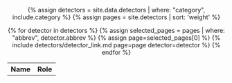 <center>
<table WIDTH="100%">

<tr><th>Name</th><th>Role</th></tr>

{% assign detectors = site.data.detectors | where: "category", include.category %}
{% assign pages = site.detectors | sort: 'weight' %}

{% for detector in detectors %}
{% assign selected_pages = pages | where: "abbrev", detector.abbrev %}
{% assign page=selected_pages[0] %}
{% include detectors/detector_link.md page=page detector=detector %}
{% endfor %}

</table>
</center>
